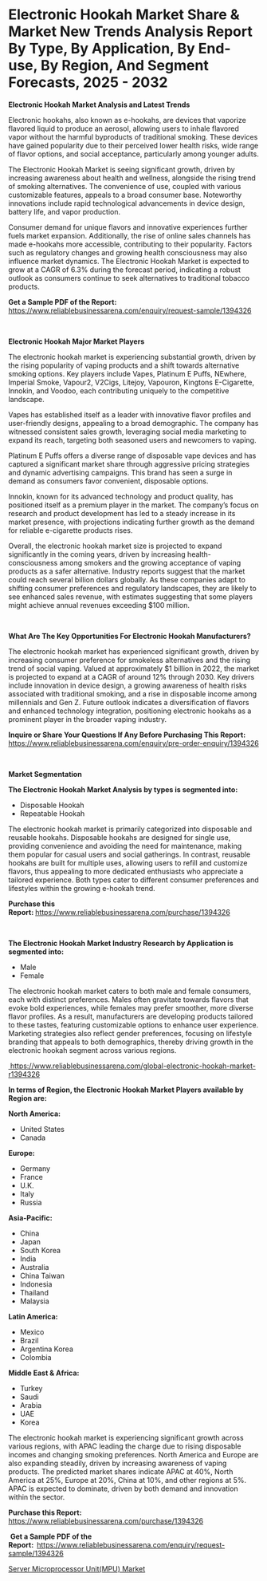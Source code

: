 <p><h1>Electronic Hookah Market Share & Market New Trends Analysis Report By Type, By Application, By End-use, By Region, And Segment Forecasts, 2025 - 2032</h1></p><p><strong>Electronic Hookah Market Analysis and Latest Trends</strong></p>
<p><p>Electronic hookahs, also known as e-hookahs, are devices that vaporize flavored liquid to produce an aerosol, allowing users to inhale flavored vapor without the harmful byproducts of traditional smoking. These devices have gained popularity due to their perceived lower health risks, wide range of flavor options, and social acceptance, particularly among younger adults.</p><p>The Electronic Hookah Market is seeing significant growth, driven by increasing awareness about health and wellness, alongside the rising trend of smoking alternatives. The convenience of use, coupled with various customizable features, appeals to a broad consumer base. Noteworthy innovations include rapid technological advancements in device design, battery life, and vapor production.</p><p>Consumer demand for unique flavors and innovative experiences further fuels market expansion. Additionally, the rise of online sales channels has made e-hookahs more accessible, contributing to their popularity. Factors such as regulatory changes and growing health consciousness may also influence market dynamics. The Electronic Hookah Market is expected to grow at a CAGR of 6.3% during the forecast period, indicating a robust outlook as consumers continue to seek alternatives to traditional tobacco products.</p></p>
<p><strong>Get a Sample PDF of the Report:&nbsp;</strong> <a href="https://www.reliablebusinessarena.com/enquiry/request-sample/1394326?utm_campaign=3181&utm_medium=2&utm_source=Github&utm_content=ia&utm_term=22032025&utm_id=electronic-hookah">https://www.reliablebusinessarena.com/enquiry/request-sample/1394326</a></p>
<p>&nbsp;</p>
<p><strong>Electronic Hookah Major Market Players</strong></p>
<p><p>The electronic hookah market is experiencing substantial growth, driven by the rising popularity of vaping products and a shift towards alternative smoking options. Key players include Vapes, Platinum E Puffs, NEwhere, Imperial Smoke, Vapour2, V2Cigs, Litejoy, Vapouron, Kingtons E-Cigarette, Innokin, and Voodoo, each contributing uniquely to the competitive landscape.</p><p>Vapes has established itself as a leader with innovative flavor profiles and user-friendly designs, appealing to a broad demographic. The company has witnessed consistent sales growth, leveraging social media marketing to expand its reach, targeting both seasoned users and newcomers to vaping.</p><p>Platinum E Puffs offers a diverse range of disposable vape devices and has captured a significant market share through aggressive pricing strategies and dynamic advertising campaigns. This brand has seen a surge in demand as consumers favor convenient, disposable options. </p><p>Innokin, known for its advanced technology and product quality, has positioned itself as a premium player in the market. The company’s focus on research and product development has led to a steady increase in its market presence, with projections indicating further growth as the demand for reliable e-cigarette products rises.</p><p>Overall, the electronic hookah market size is projected to expand significantly in the coming years, driven by increasing health-consciousness among smokers and the growing acceptance of vaping products as a safer alternative. Industry reports suggest that the market could reach several billion dollars globally. As these companies adapt to shifting consumer preferences and regulatory landscapes, they are likely to see enhanced sales revenue, with estimates suggesting that some players might achieve annual revenues exceeding $100 million.</p></p>
<p>&nbsp;</p>
<p><strong>What Are The Key Opportunities For Electronic Hookah Manufacturers?</strong></p>
<p><p>The electronic hookah market has experienced significant growth, driven by increasing consumer preference for smokeless alternatives and the rising trend of social vaping. Valued at approximately $1 billion in 2022, the market is projected to expand at a CAGR of around 12% through 2030. Key drivers include innovation in device design, a growing awareness of health risks associated with traditional smoking, and a rise in disposable income among millennials and Gen Z. Future outlook indicates a diversification of flavors and enhanced technology integration, positioning electronic hookahs as a prominent player in the broader vaping industry.</p></p>
<p><strong>Inquire or Share Your Questions If Any Before Purchasing This Report:</strong> <a href="https://www.reliablebusinessarena.com/enquiry/pre-order-enquiry/1394326?utm_campaign=3181&utm_medium=2&utm_source=Github&utm_content=ia&utm_term=22032025&utm_id=electronic-hookah">https://www.reliablebusinessarena.com/enquiry/pre-order-enquiry/1394326</a></p>
<p>&nbsp;</p>
<p><strong>Market Segmentation</strong></p>
<p><strong>The Electronic Hookah Market Analysis by types is segmented into:</strong></p>
<p><ul><li>Disposable Hookah</li><li>Repeatable Hookah</li></ul></p>
<p><p>The electronic hookah market is primarily categorized into disposable and reusable hookahs. Disposable hookahs are designed for single use, providing convenience and avoiding the need for maintenance, making them popular for casual users and social gatherings. In contrast, reusable hookahs are built for multiple uses, allowing users to refill and customize flavors, thus appealing to more dedicated enthusiasts who appreciate a tailored experience. Both types cater to different consumer preferences and lifestyles within the growing e-hookah trend.</p></p>
<p><strong>Purchase this Report:&nbsp;</strong><a href="https://www.reliablebusinessarena.com/purchase/1394326?utm_campaign=3181&utm_medium=2&utm_source=Github&utm_content=ia&utm_term=22032025&utm_id=electronic-hookah">https://www.reliablebusinessarena.com/purchase/1394326</a></p>
<p>&nbsp;</p>
<p><strong>The Electronic Hookah Market Industry Research by Application is segmented into:</strong></p>
<p><ul><li>Male</li><li>Female</li></ul></p>
<p><p>The electronic hookah market caters to both male and female consumers, each with distinct preferences. Males often gravitate towards flavors that evoke bold experiences, while females may prefer smoother, more diverse flavor profiles. As a result, manufacturers are developing products tailored to these tastes, featuring customizable options to enhance user experience. Marketing strategies also reflect gender preferences, focusing on lifestyle branding that appeals to both demographics, thereby driving growth in the electronic hookah segment across various regions.</p></p>
<p><a href="https://www.reliablebusinessarena.com/global-electronic-hookah-market-r1394326?utm_campaign=3181&utm_medium=2&utm_source=Github&utm_content=ia&utm_term=22032025&utm_id=electronic-hookah">&nbsp;https://www.reliablebusinessarena.com/global-electronic-hookah-market-r1394326</a></p>
<p><strong>In terms of Region, the Electronic Hookah Market Players available by Region are:</strong></p>
<p>
    <p> <strong> North America: </strong>
        <ul>
            <li>United States</li>
            <li>Canada</li>
        </ul>
        </p> 
    <p> <strong> Europe: </strong>
        <ul>
            <li>Germany</li>
            <li>France</li>
            <li>U.K.</li>
            <li>Italy</li>
            <li>Russia</li>
        </ul>
        </p> 
    <p> <strong> Asia-Pacific: </strong>
        <ul>
            <li>China</li>
            <li>Japan</li>
            <li>South Korea</li>
            <li>India</li>
            <li>Australia</li>
            <li>China Taiwan</li>
            <li>Indonesia</li>
            <li>Thailand</li>
            <li>Malaysia</li>
        </ul>
        </p> 
    <p> <strong> Latin America: </strong>
        <ul>
            <li>Mexico</li>
            <li>Brazil</li>
            <li>Argentina Korea</li>
            <li>Colombia</li>
        </ul>
        </p> 
    <p> <strong> Middle East & Africa: </strong>
        <ul>
            <li>Turkey</li>
            <li>Saudi</li>
            <li>Arabia</li>
            <li>UAE</li>
            <li>Korea</li>
        </ul>
    </p>
    </p>
<p><p>The electronic hookah market is experiencing significant growth across various regions, with APAC leading the charge due to rising disposable incomes and changing smoking preferences. North America and Europe are also expanding steadily, driven by increasing awareness of vaping products. The predicted market shares indicate APAC at 40%, North America at 25%, Europe at 20%, China at 10%, and other regions at 5%. APAC is expected to dominate, driven by both demand and innovation within the sector.</p></p>
<p><strong>Purchase this Report: </strong><a href="https://www.reliablebusinessarena.com/purchase/1394326?utm_campaign=3181&utm_medium=2&utm_source=Github&utm_content=ia&utm_term=22032025&utm_id=electronic-hookah">https://www.reliablebusinessarena.com/purchase/1394326</a></p>
<p>&nbsp;<strong>Get a Sample PDF of the Report:&nbsp;&nbsp;</strong><a href="https://www.reliablebusinessarena.com/enquiry/request-sample/1394326?utm_campaign=3181&utm_medium=2&utm_source=Github&utm_content=ia&utm_term=22032025&utm_id=electronic-hookah">https://www.reliablebusinessarena.com/enquiry/request-sample/1394326</a></p>
<p><strong></strong></p>
<p><p><a href="https://github.com/fraryatena85/Market-Research-Report-List-1/blob/main/server-microprocessor-unitmpu-market.md?utm_campaign=3181&utm_medium=2&utm_source=Github&utm_content=ia&utm_term=22032025&utm_id=electronic-hookah">Server Microprocessor Unit(MPU) Market</a></p></p>